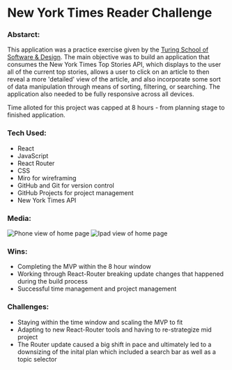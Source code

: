 # New York Times Reader Challenge

### Abstarct:

This application was a practice exercise given by the [Turing School of Software & Design](https://turing.edu/?ads_cmpid=1064466865&ads_adid=72751730870&ads_matchtype=e&ads_network=g&ads_creative=341753979066&utm_term=turing%20school&ads_targetid=kwd-396607728906&utm_campaign=&utm_source=adwords&utm_medium=ppc&ttv=2&gclid=CjwKCAiAm7OMBhAQEiwArvGi3Ecads3ExQ4ApVr9tlPvso4uDU-sNAOo8h98Z4t5iD8X4LLq5EH1dxoCUIwQAvD_BwE). The main objective was to build an application that consumes the New York Times Top Stories API, which displays to the user all of the current top stories, allows a user to click on an article to then reveal a more 'detailed' view of the article, and also incorporate some sort of data manipulation through means of sorting, filtering, or searching. The application also needed to be fully responsive across all devices.

Time alloted for this project was capped at 8 hours - from planning stage to finished application.

### Tech Used:

- React
- JavaScript
- React Router
- CSS
- Miro for wireframing
- GitHub and Git for version control 
- GitHub Projects for project management
- New York Times API

### Media:

![Phone view of home page](https://res.cloudinary.com/yoroden/image/upload/v1636683798/Screen_Shot_2021-11-11_at_7.22.11_PM_sb1u7w.png)
![Ipad view of home page](https://res.cloudinary.com/yoroden/image/upload/v1636683798/Screen_Shot_2021-11-11_at_7.21.54_PM_feggo7.png)

### Wins:

- Completing the MVP within the 8 hour window
- Working through React-Router breaking update changes that happened during the build process
- Successful time management and project management 

### Challenges:

- Staying within the time window and scaling the MVP to fit
- Adapting to new React-Router tools and having to re-strategize mid project
- The Router update caused a big shift in pace and ultimately led to a downsizing of the inital plan which included a search bar as well as a topic selector
